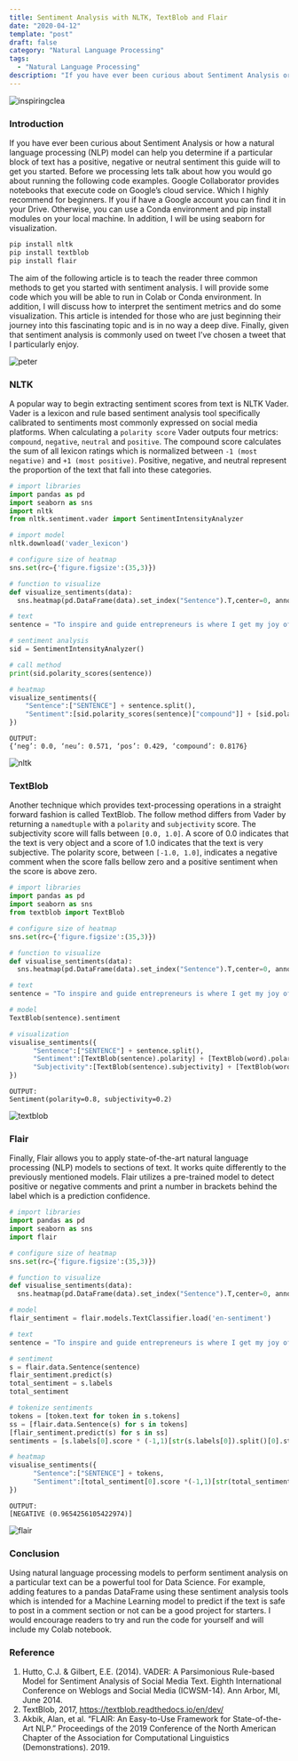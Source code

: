 ```yaml
---
title: Sentiment Analysis with NLTK, TextBlob and Flair
date: "2020-04-12"
template: "post"
draft: false
category: "Natural Language Processing"
tags:
  - "Natural Language Processing"
description: "If you have ever been curious about Sentiment Analysis or how a natural language processing (NLP) model can help you determine if a particular block of text has a positive, negative or neutral sentiment this guide will to get you started."
---
```


![inspiringclea](/media/sentiment-analysis-with-nltk-text-blob-and-flair/inspiring.png)

### Introduction

If you have ever been curious about Sentiment Analysis or how a natural language processing (NLP) model can help you determine if a particular block of text has a positive, negative or neutral sentiment this guide will to get you started. Before we processing lets talk about how you would go about running the following code examples. Google Collaborator provides notebooks that execute code on Google’s cloud service. Which I highly recommend for beginners. If you if have a Google account you can find it in your Drive. Otherwise, you can use a Conda environment and pip install modules on your local machine. In addition, I will be using seaborn for visualization.

```bash
pip install nltk
pip install textblob
pip install flair
```
The aim of the following article is to teach the reader three common methods to get you started with sentiment analysis. I will provide some code which you will be able to run in Colab or Conda environment. In addition, I will discuss how to interpret the sentiment metrics and do some visualization. This article is intended for those who are just beginning their journey into this fascinating topic and is in no way a deep dive. Finally, given that sentiment analysis is commonly used on tweet I’ve chosen a tweet that I particularly enjoy.

![peter](/media/sentiment-analysis-with-nltk-text-blob-and-flair/peter.png)

### NLTK

A popular way to begin extracting sentiment scores from text is NLTK Vader. Vader is a lexicon and rule based sentiment analysis tool specifically calibrated to sentiments most commonly expressed on social media platforms. When calculating a `polarity score` Vader outputs four metrics: `compound`, `negative`, `neutral` and `positive`. The compound score calculates the sum of all lexicon ratings which is normalized between `-1 (most negative)` and `+1 (most positive)`. Positive, negative, and neutral represent the proportion of the text that fall into these categories.


```python
# import libraries
import pandas as pd
import seaborn as sns
import nltk
from nltk.sentiment.vader import SentimentIntensityAnalyzer

# import model
nltk.download('vader_lexicon')

# configure size of heatmap
sns.set(rc={'figure.figsize':(35,3)})

# function to visualize 
def visualize_sentiments(data):
  sns.heatmap(pd.DataFrame(data).set_index("Sentence").T,center=0, annot=True, cmap = "PiYG")

# text
sentence = "To inspire and guide entrepreneurs is where I get my joy of contribution"

# sentiment analysis
sid = SentimentIntensityAnalyzer()

# call method 
print(sid.polarity_scores(sentence))

# heatmap 
visualize_sentiments({
    "Sentence":["SENTENCE"] + sentence.split(),
    "Sentiment":[sid.polarity_scores(sentence)["compound"]] + [sid.polarity_scores(word)["compound"] for word in sentence.split()]
})
```
```console
OUTPUT:
{‘neg’: 0.0, ‘neu’: 0.571, ‘pos’: 0.429, ‘compound’: 0.8176}
```

![nltk](/media/sentiment-analysis-with-nltk-text-blob-and-flair/nltk.png)


### TextBlob

Another technique which provides text-processing operations in a straight forward fashion is called TextBlob. The follow method differs from Vader by returning a `namedtuple` with a `polarity` and `subjectivity` score. The subjectivity score will falls between `[0.0, 1.0]`. A score of 0.0 indicates that the text is very object and a score of 1.0 indicates that the text is very subjective. The polarity score, between `[-1.0, 1.0]`, indicates a negative comment when the score falls bellow zero and a positive sentiment when the score is above zero.

```python
# import libraries
import pandas as pd
import seaborn as sns
from textblob import TextBlob

# configure size of heatmap
sns.set(rc={'figure.figsize':(35,3)})

# function to visualize
def visualise_sentiments(data):
  sns.heatmap(pd.DataFrame(data).set_index("Sentence").T,center=0, annot=True, cmap = "PiYG")

# text
sentence = "To inspire and guide entrepreneurs is where I get my joy of contribution"

# model
TextBlob(sentence).sentiment

# visualization
visualise_sentiments({
      "Sentence":["SENTENCE"] + sentence.split(),
      "Sentiment":[TextBlob(sentence).polarity] + [TextBlob(word).polarity for word in sentence.split()],
      "Subjectivity":[TextBlob(sentence).subjectivity] + [TextBlob(word).subjectivity for word in sentence.split()],
})
```

```console
OUTPUT:
Sentiment(polarity=0.8, subjectivity=0.2)
```
![textblob](/media/sentiment-analysis-with-nltk-text-blob-and-flair/textblob.png)

### Flair

Finally, Flair allows you to apply state-of-the-art natural language processing (NLP) models to sections of text. It works quite differently to the previously mentioned models. Flair utilizes a pre-trained model to detect positive or negative comments and print a number in brackets behind the label which is a prediction confidence.

```python
# import libraries
import pandas as pd
import seaborn as sns
import flair

# configure size of heatmap
sns.set(rc={'figure.figsize':(35,3)})

# function to visualize
def visualise_sentiments(data):
  sns.heatmap(pd.DataFrame(data).set_index("Sentence").T,center=0, annot=True, cmap = "PiYG")

# model
flair_sentiment = flair.models.TextClassifier.load('en-sentiment')

# text
sentence = "To inspire and guide entrepreneurs is where I get my joy of contribution"

# sentiment
s = flair.data.Sentence(sentence)
flair_sentiment.predict(s)
total_sentiment = s.labels
total_sentiment

# tokenize sentiments
tokens = [token.text for token in s.tokens]
ss = [flair.data.Sentence(s) for s in tokens]
[flair_sentiment.predict(s) for s in ss]
sentiments = [s.labels[0].score * (-1,1)[str(s.labels[0]).split()[0].startswith("POS")] for s in ss]

# heatmap
visualise_sentiments({
      "Sentence":["SENTENCE"] + tokens,
      "Sentiment":[total_sentiment[0].score *(-1,1)[str(total_sentiment[0]).split()[0].startswith("POS")]] + sentiments,
})
```
```console
OUTPUT:
[NEGATIVE (0.9654256105422974)]
```

![flair](/media/sentiment-analysis-with-nltk-text-blob-and-flair/flair.png)

### Conclusion

Using natural language processing models to perform sentiment analysis on a particular text can be a powerful tool for Data Science. For example, adding features to a pandas DataFrame using these sentiment analysis tools which is intended for a Machine Learning model to predict if the text is safe to post in a comment section or not can be a good project for starters. I would encourage readers to try and run the code for yourself and will include my Colab notebook.

### Reference

1. Hutto, C.J. & Gilbert, E.E. (2014). VADER: A Parsimonious Rule-based Model for Sentiment Analysis of Social Media Text. Eighth International Conference on Weblogs and Social Media (ICWSM-14). Ann Arbor, MI, June 2014.
2. TextBlob, 2017, https://textblob.readthedocs.io/en/dev/
3. Akbik, Alan, et al. “FLAIR: An Easy-to-Use Framework for State-of-the-Art NLP.” Proceedings of the 2019 Conference of the North American Chapter of the Association for Computational Linguistics (Demonstrations). 2019.